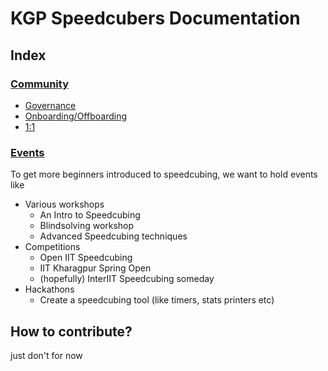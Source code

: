 # KGP Speedcubers Documentation

## Index

### [Community](/community)

- [Governance](/community/governance.md)
- [Onboarding/Offboarding](/community/onboarding-offboarding.md)
- [1:1](/community/one-on-one.md)

### [Events](/events)
To get more beginners introduced to speedcubing, we want to hold events like

- Various workshops
  - An Intro to Speedcubing
  - Blindsolving workshop
  - Advanced Speedcubing techniques
- Competitions
  - Open IIT Speedcubing
  - IIT Kharagpur Spring Open
  - (hopefully) InterIIT Speedcubing someday
- Hackathons
  - Create a speedcubing tool (like timers, stats printers etc)


## How to contribute?

just don't for now
